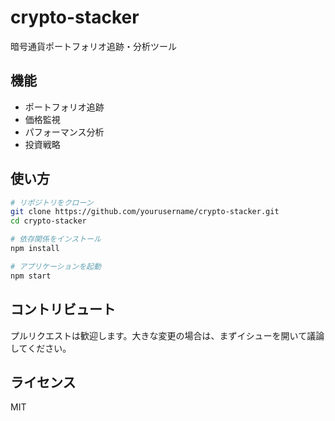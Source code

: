 # crypto-stacker

暗号通貨ポートフォリオ追跡・分析ツール

## 機能

- ポートフォリオ追跡
- 価格監視
- パフォーマンス分析
- 投資戦略

## 使い方

```bash
# リポジトリをクローン
git clone https://github.com/yourusername/crypto-stacker.git
cd crypto-stacker

# 依存関係をインストール
npm install

# アプリケーションを起動
npm start
```

## コントリビュート

プルリクエストは歓迎します。大きな変更の場合は、まずイシューを開いて議論してください。

## ライセンス

MIT